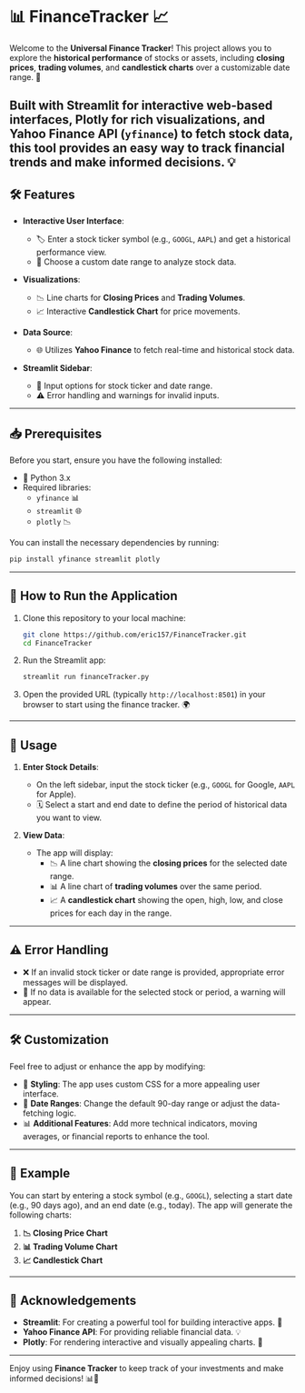 # 📊 **FinanceTracker** 📈

Welcome to the **Universal Finance Tracker**! This project allows you to explore the **historical performance** of stocks or assets, including **closing prices**, **trading volumes**, and **candlestick charts** over a customizable date range. 🚀

Built with **Streamlit** for interactive web-based interfaces, **Plotly** for rich visualizations, and **Yahoo Finance API** (`yfinance`) to fetch stock data, this tool provides an easy way to track financial trends and make informed decisions. 💡
---
## 🛠️ **Features**

- **Interactive User Interface**:
  - 🏷️ Enter a stock ticker symbol (e.g., `GOOGL`, `AAPL`) and get a historical performance view.
  - 📅 Choose a custom date range to analyze stock data.

- **Visualizations**:
  - 📉 Line charts for **Closing Prices** and **Trading Volumes**.
  - 📈 Interactive **Candlestick Chart** for price movements.

- **Data Source**:
  - 🌐 Utilizes **Yahoo Finance** to fetch real-time and historical stock data.
  
- **Streamlit Sidebar**:
  - 🔧 Input options for stock ticker and date range.
  - ⚠️ Error handling and warnings for invalid inputs.

---

## 📥 **Prerequisites**

Before you start, ensure you have the following installed:

- 🐍 Python 3.x
- Required libraries:
  - `yfinance` 📊
  - `streamlit` 🌐
  - `plotly` 📉

You can install the necessary dependencies by running:

```bash
pip install yfinance streamlit plotly
```

---

## 🚀 **How to Run the Application**

1. Clone this repository to your local machine:

    ```bash
    git clone https://github.com/eric157/FinanceTracker.git
    cd FinanceTracker
    ```

2. Run the Streamlit app:

    ```bash
    streamlit run financeTracker.py
    ```

3. Open the provided URL (typically `http://localhost:8501`) in your browser to start using the finance tracker. 🌍

---

## 🔎 **Usage**

1. **Enter Stock Details**:
   - On the left sidebar, input the stock ticker (e.g., `GOOGL` for Google, `AAPL` for Apple).
   - 🗓️ Select a start and end date to define the period of historical data you want to view.

2. **View Data**:
   - The app will display:
     - 📉 A line chart showing the **closing prices** for the selected date range.
     - 📊 A line chart of **trading volumes** over the same period.
     - 📈 A **candlestick chart** showing the open, high, low, and close prices for each day in the range.

---

## ⚠️ **Error Handling**

- ❌ If an invalid stock ticker or date range is provided, appropriate error messages will be displayed.
- 🚫 If no data is available for the selected stock or period, a warning will appear.

---

## 🛠️ **Customization**

Feel free to adjust or enhance the app by modifying:

- 🎨 **Styling**: The app uses custom CSS for a more appealing user interface.
- 📅 **Date Ranges**: Change the default 90-day range or adjust the data-fetching logic.
- 📊 **Additional Features**: Add more technical indicators, moving averages, or financial reports to enhance the tool.

---

## 🎯 **Example**

You can start by entering a stock symbol (e.g., `GOOGL`), selecting a start date (e.g., 90 days ago), and an end date (e.g., today). The app will generate the following charts:

1. **📉 Closing Price Chart**
2. **📊 Trading Volume Chart**
3. **📈 Candlestick Chart**

---


## 🙏 **Acknowledgements**

- **Streamlit**: For creating a powerful tool for building interactive apps. 🚀
- **Yahoo Finance API**: For providing reliable financial data. 💡
- **Plotly**: For rendering interactive and visually appealing charts. 🎨

---

Enjoy using **Finance Tracker** to keep track of your investments and make informed decisions! 📊💼
